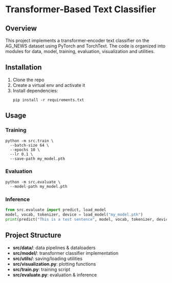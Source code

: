 # Transformer-Based Text Classifier

## Overview
This project implements a transformer‐encoder text classifier on the AG_NEWS dataset using PyTorch and TorchText. The code is organized into modules for data, model, training, evaluation, visualization and utilities.

## Installation
1. Clone the repo  
2. Create a virtual env and activate it  
3. Install dependencies:  
   ```
   pip install -r requirements.txt
   ```

## Usage

### Training
```
python -m src.train \
  --batch-size 64 \
  --epochs 10 \
  --lr 0.1 \
  --save-path my_model.pth
```

### Evaluation
```
python -m src.evaluate \
  --model-path my_model.pth
```

### Inference
```python
from src.evaluate import predict, load_model
model, vocab, tokenizer, device = load_model("my_model.pth")
print(predict("This is a test sentence", model, vocab, tokenizer, device))
```

## Project Structure
- **src/data/**: data pipelines & dataloaders  
- **src/model/**: transformer classifier implementation  
- **src/utils/**: saving/loading utilities  
- **src/visualization.py**: plotting functions  
- **src/train.py**: training script  
- **src/evaluate.py**: evaluation & inference